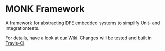 # MONK Framework

A framework for abstracting DFE embedded systems to simplify Unit- and
Integrationtests.

For details, have a look at [our Wiki](https://github.com/DFE/MONK/wiki).
Changes will be tested and built in [Travis-CI](https://travis-ci.org/DFE/MONK).
